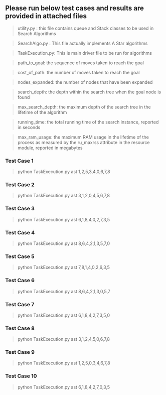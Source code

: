 ## Please run below test cases and results are provided in attached files
> utility.py : this file contains queue and Stack classes to be used in Search Algorithms

> SearchAlgo.py : This file actually implements A Star algorithms

> TaskExecution.py: This is main driver file to be run for algorithms

 > path_to_goal: the sequence of moves taken to reach the goal

> cost_of_path: the number of moves taken to reach the goal

> nodes_expanded: the number of nodes that have been expanded

> search_depth: the depth within the search tree when the goal node is found

> max_search_depth:  the maximum depth of the search tree in the lifetime of the algorithm

> running_time: the total running time of the search instance, reported in seconds

> max_ram_usage: the maximum RAM usage in the lifetime of the process as measured by the ru_maxrss attribute in the resource module, reported in megabytes


### Test Case 1
> python TaskExecution.py ast 1,2,5,3,4,0,6,7,8

### Test Case 2
> python TaskExecution.py ast 3,1,2,0,4,5,6,7,8

### Test Case 3
> python TaskExecution.py ast 6,1,8,4,0,2,7,3,5

### Test Case 4
> python TaskExecution.py ast 8,6,4,2,1,3,5,7,0

### Test Case 5
> python TaskExecution.py ast 7,8,1,4,0,2,6,3,5

### Test Case 6
> python TaskExecution.py ast 8,6,4,2,1,3,0,5,7

### Test Case 7
> python TaskExecution.py ast 6,1,8,4,2,7,3,5,0

### Test Case 8
> python TaskExecution.py ast 3,1,2,4,5,0,6,7,8

### Test Case 9
> python TaskExecution.py ast 1,2,5,0,3,4,6,7,8

### Test Case 10
> python TaskExecution.py ast 6,1,8,4,2,7,0,3,5
